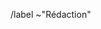 <!-- Merci d'avance pour votre proposition. S'il s'agit d'une question, aller sur le forum d'entraide https://entraide.health-data-hub.fr/c/faq -->















/label ~"Rédaction"